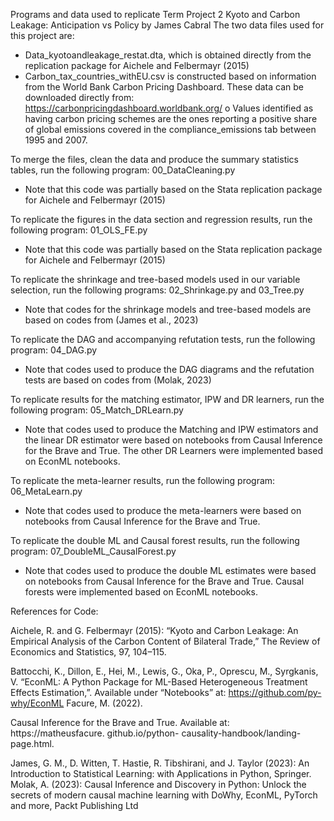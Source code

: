 Programs and data used to replicate Term Project 2 Kyoto and Carbon Leakage: Anticipation vs Policy by James Cabral
The two data files used for this project are:
-	Data_kyotoandleakage_restat.dta, which is obtained directly from the replication package for Aichele and Felbermayr (2015)
-	Carbon_tax_countries_withEU.csv is constructed based on information from the World Bank Carbon Pricing Dashboard. These data can be downloaded directly from: https://carbonpricingdashboard.worldbank.org/
o	Values identified as having carbon pricing schemes are the ones reporting a positive share of global emissions covered in the compliance_emissions tab between 1995 and 2007. 

To merge the files, clean the data and produce the summary statistics tables, run the following program:
00_DataCleaning.py
-	Note that this code was partially based on the Stata replication package for Aichele and Felbermayr (2015)

To replicate the figures in the data section and regression results, run the following program:
01_OLS_FE.py
-	Note that this code was partially based on the Stata replication package for Aichele and Felbermayr (2015)

To replicate the shrinkage and tree-based models used in our variable selection, run the following programs:
02_Shrinkage.py and 03_Tree.py
-	Note that codes for the shrinkage models and tree-based models are based on codes from (James et al., 2023)

To replicate the DAG and accompanying refutation tests, run the following program:
04_DAG.py
-	Note that codes used to produce the DAG diagrams and the refutation tests are based on codes from (Molak, 2023)

To replicate results for the matching estimator, IPW and DR learners, run the following program:
05_Match_DRLearn.py
-	Note that codes used to produce the Matching and IPW estimators and the linear DR estimator were based on notebooks from Causal Inference for the Brave and True. The other DR Learners were implemented based on EconML notebooks. 

To replicate the meta-learner results, run the following program:
06_MetaLearn.py
-	Note that codes used to produce the meta-learners were based on notebooks from Causal Inference for the Brave and True. 

To replicate the double ML and Causal forest results, run the following program:
07_DoubleML_CausalForest.py
-	Note that codes used to produce the double ML estimates were based on notebooks from Causal Inference for the Brave and True. Causal forests were implemented based on EconML notebooks.

References for Code:

Aichele, R. and G. Felbermayr (2015): “Kyoto and Carbon Leakage: An Empirical Analysis of the Carbon Content of Bilateral Trade,” The Review of Economics and Statistics, 97, 104–115.

Battocchi, K., Dillon, E., Hei, M., Lewis, G., Oka, P., Oprescu, M., Syrgkanis, V. “EconML: A Python Package for ML-Based Heterogeneous Treatment Effects Estimation,”. Available under “Notebooks” at: https://github.com/py-why/EconML
Facure, M. (2022).

Causal Inference for the Brave and True. Available at: https://matheusfacure. github.io/python-
causality-handbook/landing-page.html.

James, G. M., D. Witten, T. Hastie, R. Tibshirani, and J. Taylor (2023): An Introduction to Statistical Learning: with Applications in Python, Springer.
Molak, A. (2023): Causal Inference and Discovery in Python: Unlock the secrets of modern causal machine learning with DoWhy, EconML, PyTorch and more, Packt Publishing Ltd
